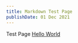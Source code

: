```yaml
---
title: Markdown Test Page
publishDate: 01 Dec 2021
---
```

Test Page
[Hello World](/astroWeb/blog/hello-world)
